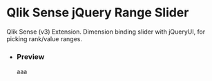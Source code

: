 # Qlik Sense jQuery Range Slider
Qlik Sense (v3) Extension. Dimension binding slider with jQueryUI, for picking rank/value ranges.

<ul>
<li><h3/>Preview</h3>
<p>
aaa
</p>
</li>

</ul>
